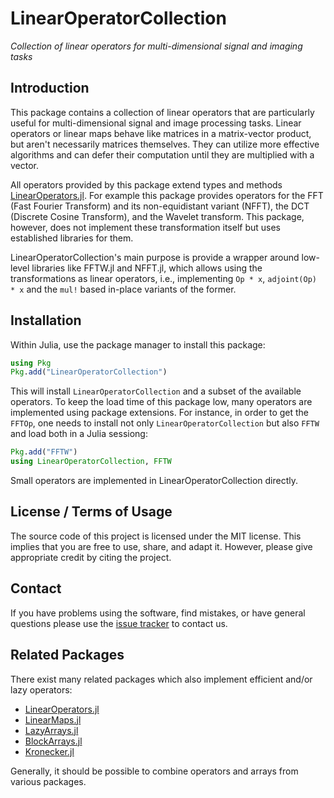 # LinearOperatorCollection

*Collection of linear operators for multi-dimensional signal and imaging tasks*


## Introduction

This package contains a collection of linear operators that are particularly useful for multi-dimensional signal and image processing tasks. Linear operators or linear maps behave like matrices in a matrix-vector product, but aren't necessarily matrices themselves. They can utilize more effective algorithms and can defer their computation until they are multiplied with a vector.

All operators provided by this package extend types and methods [LinearOperators.jl](https://github.com/JuliaSmoothOptimizers/LinearOperators.jl). For example this package
provides operators for the FFT (Fast Fourier Transform) and its non-equidistant variant (NFFT), the DCT (Discrete Cosine Transform), and the Wavelet transform. This package, however, does not implement
these transformation itself but uses established libraries for them.

LinearOperatorCollection's main purpose is provide a wrapper around low-level libraries like FFTW.jl and NFFT.jl, which allows using the transformations as linear operators, i.e., implementing `Op * x`, `adjoint(Op) * x` and the `mul!` based in-place variants of the former.

## Installation

Within Julia, use the package manager to install this package:
```julia
using Pkg
Pkg.add("LinearOperatorCollection")
```
This will install `LinearOperatorCollection` and a subset of the available operators.
To keep the load time of this package low, many operators are implemented using package extensions.
For instance, in order to get the `FFTOp`, one needs to install not only `LinearOperatorCollection` but also `FFTW` and load both in a Julia sessiong:
```julia
Pkg.add("FFTW")
using LinearOperatorCollection, FFTW
```
Small operators are implemented in LinearOperatorCollection directly.


## License / Terms of Usage

The source code of this project is licensed under the MIT license. This implies that
you are free to use, share, and adapt it. However, please give appropriate credit
by citing the project.

## Contact

If you have problems using the software, find mistakes, or have general questions please use
the [issue tracker](hthttps://github.com/JuliaImageRecon/LinearOperatorCollection.jl/issues) to contact us.

## Related Packages

There exist many related packages which also implement efficient and/or lazy operators:

* [LinearOperators.jl](https://github.com/JuliaSmoothOptimizers/LinearOperators.jl)
* [LinearMaps.jl](https://github.com/JuliaLinearAlgebra/LinearMaps.jl)
* [LazyArrays.jl](https://github.com/JuliaArrays/LazyArrays.jl)
* [BlockArrays.jl](https://github.com/JuliaArrays/BlockArrays.jl)
* [Kronecker.jl](https://github.com/MichielStock/Kronecker.jl)

Generally, it should be possible to combine operators and arrays from various packages.
